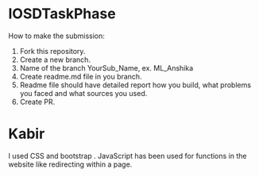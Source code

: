 # IOSDTaskPhase
How to make the submission:
1. Fork this repository.
2. Create a new branch.
3. Name of the branch YourSub_Name, ex. ML_Anshika
4. Create readme.md file in you branch.
5. Readme file should have detailed report how you build, what problems you faced and what sources you used.
6. Create PR.

# Kabir
I used CSS and bootstrap .
JavaScript has been used for functions in the website like redirecting within a page.

